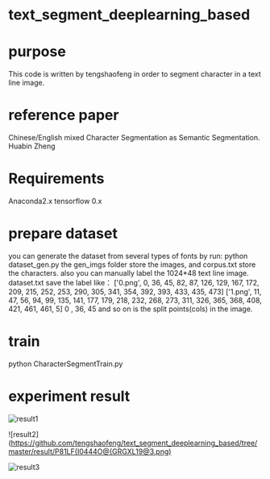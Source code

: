 # text_segment_deeplearning_based
# purpose  
This code is written by tengshaofeng in order to segment character in a text line image.  
# reference paper
Chinese/English mixed Character Segmentation as Semantic Segmentation. Huabin Zheng
# Requirements  
Anaconda2.x tensorflow 0.x 
# prepare dataset
you can generate the dataset from several types of fonts by run:
python dataset_gen.py
the gen_imgs folder store the images, and corpus.txt store the characters.
also you can manually label the 1024*48 text line image.
dataset.txt save the label like：
['0.png', 0, 36, 45, 82, 87, 126, 129, 167, 172, 209, 215, 252, 253, 290, 305, 341, 354, 392, 393, 433, 435, 473]
['1.png', 11, 47, 56, 94, 99, 135, 141, 177, 179, 218, 232, 268, 273, 311, 326, 365, 368, 408, 421, 461, 461, 5]
0 , 36, 45 and so on is the split points(cols) in the image.

# train  
python CharacterSegmentTrain.py

# experiment result
![result1](https://github.com/tengshaofeng/text_segment_deeplearning_based/tree/master/result/IFSK_CC@%S`SCTD2YY%PZ5B.jpg)

![result2](https://github.com/tengshaofeng/text_segment_deeplearning_based/tree/master/result/P81LF(I0444O@(GRGXL19@3.png)

![result3](https://github.com/tengshaofeng/text_segment_deeplearning_based/tree/master/result/微信图片_20170524142730.jpg)
